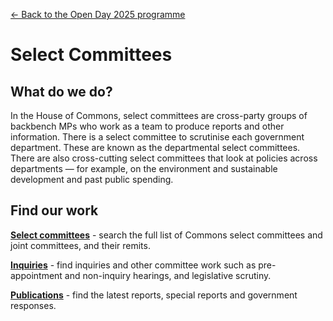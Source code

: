 <a href="../">&larr; Back to the Open Day 2025 programme</a>

# Select Committees

## What do we do?
In the House of Commons, select committees are cross-party groups of backbench MPs who work as a team to produce reports and other information. There is a select committee to scrutinise each government department. These are known as the departmental select committees. There are also cross-cutting select committees that look at policies across departments — for example, on the environment and sustainable development and past public spending.

## Find our work

**[Select committees](https://committees.parliament.uk/committees/?SearchTerm=&House=Commons&Active=Current)** - search the full list of Commons select committees and joint committees, and their remits.

**[Inquiries](https://committees.parliament.uk/inquiries/?status=current)** - find inquiries and other committee work such as pre-appointment and non-inquiry hearings, and legislative scrutiny.

**[Publications](https://committees.parliament.uk/publications/)** -  find the latest reports, special reports and government responses. 

